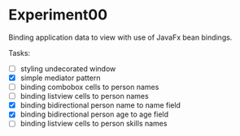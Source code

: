 Experiment00
============

Binding application data to view with use of JavaFx bean bindings.

Tasks:

- [ ] styling undecorated window
- [x] simple mediator pattern
- [ ] binding combobox cells to person names
- [ ] binding listview cells to person names
- [x] binding bidirectional person name to name field
- [x] binding bidirectional person age to age field
- [ ] binding listview cells to person skills names